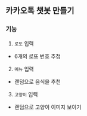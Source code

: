 ## 카카오톡 챗봇 만들기
### 기능
1. `로또` 입력
- 6개의 로또 번호 추첨
2. `메뉴` 입력
- 랜덤으로 음식을 추천
3. `고양이` 입력
- 랜덤으로 고양이 이미지 보이기
